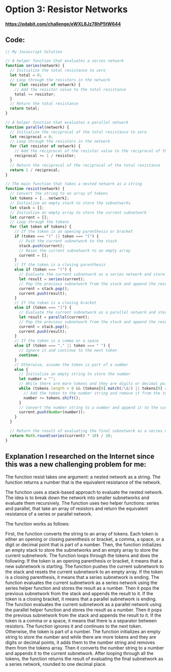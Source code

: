 # Option 3: Resistor Networks
#### https://edabit.com/challenge/eWXL8Jz78hP5tW644

## Code:

```javascript
// My Javascript Solution

// A helper function that evaluates a series network
function series(network) {
  // Initialize the total resistance to zero
  let total = 0;
  // Loop through the resistors in the network
  for (let resistor of network) {
    // Add the resistor value to the total resistance
    total += resistor;
  }
  // Return the total resistance
  return total;
}

// A helper function that evaluates a parallel network
function parallel(network) {
  // Initialize the reciprocal of the total resistance to zero
  let reciprocal = 0;
  // Loop through the resistors in the network
  for (let resistor of network) {
    // Add the reciprocal of the resistor value to the reciprocal of the total resistance
    reciprocal += 1 / resistor;
  }
  // Return the reciprocal of the reciprocal of the total resistance
  return 1 / reciprocal;
}

// The main function that takes a nested network as a string
function resist(network) {
  // Convert the string to an array of tokens
  let tokens = [...network];
  // Initialize an empty stack to store the subnetworks
  let stack = [];
  // Initialize an empty array to store the current subnetwork
  let current = [];
  // Loop through the tokens
  for (let token of tokens) {
    // If the token is an opening parenthesis or bracket
    if (token === "(" || token === "[") {
      // Push the current subnetwork to the stack
      stack.push(current);
      // Reset the current subnetwork to an empty array
      current = [];
    }
    // If the token is a closing parenthesis
    else if (token === ")") {
      // Evaluate the current subnetwork as a series network and store the result as a number
      let result = series(current);
      // Pop the previous subnetwork from the stack and append the result to it
      current = stack.pop();
      current.push(result);
    }
    // If the token is a closing bracket
    else if (token === "]") {
      // Evaluate the current subnetwork as a parallel network and store the result as a number
      let result = parallel(current);
      // Pop the previous subnetwork from the stack and append the result to it
      current = stack.pop();
      current.push(result);
    }
    // If the token is a comma or a space
    else if (token === "," || token === " ") {
      // Ignore it and continue to the next token
      continue;
    }
    // Otherwise, assume the token is part of a number
    else {
      // Initialize an empty string to store the number
      let number = "";
      // While there are more tokens and they are digits or decimal points
      while (tokens.length > 0 && (tokens[0].match(/\d/) || tokens[0] === ".")) {
        // Add the token to the number string and remove it from the tokens array
        number += tokens.shift();
      }
      // Convert the number string to a number and append it to the current subnetwork
      current.push(Number(number));
    }
  }

  // Return the result of evaluating the final subnetwork as a series network, rounded to one decimal place
  return Math.round(series(current) * 10) / 10;
}

```

## Explanation I researched on the Internet since this was a new challenging problem for me:

The function resist takes one argument: a nested network as a string. The function returns a number that is the equivalent resistance of the network.

The function uses a stack-based approach to evaluate the nested network. The idea is to break down the network into smaller subnetworks and evaluate them recursively. The function uses two helper functions: series and parallel, that take an array of resistors and return the equivalent resistance of a series or parallel network.

The function works as follows:

First, the function converts the string to an array of tokens. Each token is either an opening or closing parenthesis or bracket, a comma, a space, or a digit or decimal point that is part of a number.
Then, the function initializes an empty stack to store the subnetworks and an empty array to store the current subnetwork.
The function loops through the tokens and does the following:
If the token is an opening parenthesis or bracket, it means that a new subnetwork is starting. The function pushes the current subnetwork to the stack and resets the current subnetwork to an empty array.
If the token is a closing parenthesis, it means that a series subnetwork is ending. The function evaluates the current subnetwork as a series network using the series helper function and stores the result as a number. Then it pops the previous subnetwork from the stack and appends the result to it.
If the token is a closing bracket, it means that a parallel subnetwork is ending. The function evaluates the current subnetwork as a parallel network using the parallel helper function and stores the result as a number. Then it pops the previous subnetwork from the stack and appends the result to it.
If the token is a comma or a space, it means that there is a separator between resistors. The function ignores it and continues to the next token.
Otherwise, the token is part of a number. The function initializes an empty string to store the number and while there are more tokens and they are digits or decimal points, it adds them to the number string and removes them from the tokens array. Then it converts the number string to a number and appends it to the current subnetwork.
After looping through all the tokens, the function returns the result of evaluating the final subnetwork as a series network, rounded to one decimal place.
